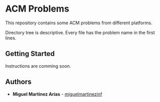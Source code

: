 # ACM Problems

This repository contains some ACM problems from different platforms.

Directory tree is descriptive. Every file has the problem name in the first lines.

## Getting Started

Instructions are comming soon.

## Authors

* **Miguel Martinez Arias** - [miguelmartinezinf](https://github.com/miguelmartinezinf)
